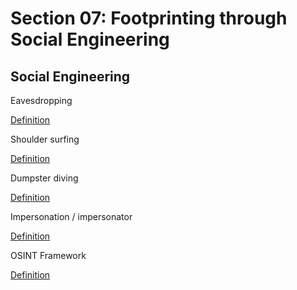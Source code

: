 # Section 07: Footprinting through Social Engineering

## Social Engineering

Eavesdropping

[Definition](broken-reference)

Shoulder surfing

[Definition](broken-reference)

Dumpster diving

[Definition](broken-reference)

Impersonation / impersonator

[Definition](broken-reference)

OSINT Framework

[Definition](broken-reference)
